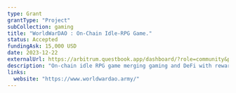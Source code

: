 ```yaml
---
type: Grant
grantType: "Project"
subCollection: gaming
title: "WorldWarDAO : On-Chain Idle-RPG Game."
status: Accepted
fundingAsk: 15,000 USD
date: 2023-12-22
externalUrl: https://arbitrum.questbook.app/dashboard/?role=community&proposalId=0x61c&isRenderingProposalBody=true&chainId=10&grantId=0xbf93fc6825b5e9ba9a3d7fcf3d14cdfcf3b4c734
description: "On-chain idle RPG game merging gaming and DeFi with rewarding tokenomics for players and investors."
links:
  website: "https://www.worldwardao.army/"
---
```

